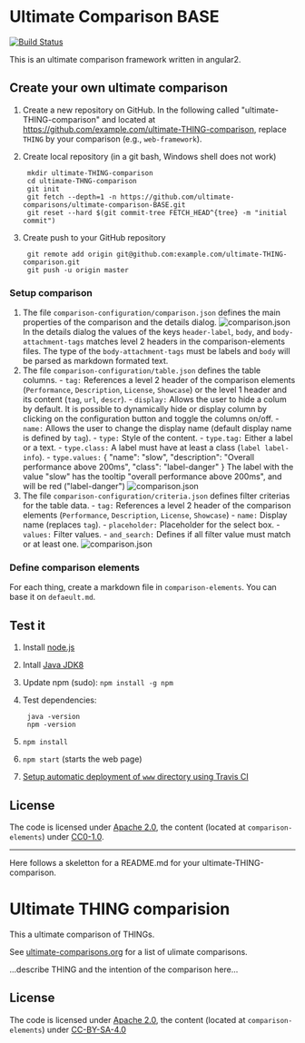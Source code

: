 # Ultimate Comparison BASE

[![Build Status](https://travis-ci.org/ultimate-comparisons/ultimate-comparison-BASE.svg?branch=master)](https://travis-ci.org/ultimate-comparisons/ultimate-comparison-BASE)

This is an ultimate comparison framework written in angular2.

## Create your own ultimate comparison 
1. Create a new repository on GitHub. In the following called "ultimate-THING-comparison" and located at https://github.com/example.com/ultimate-THING-comparison, replace `THING` by your comparison (e.g., `web-framework`).
2. Create local repository (in a git bash, Windows shell does not work)

        mkdir ultimate-THING-comparison
        cd ultimate-THNG-comparison
        git init
        git fetch --depth=1 -n https://github.com/ultimate-comparisons/ultimate-comparison-BASE.git
        git reset --hard $(git commit-tree FETCH_HEAD^{tree} -m "initial commit")

3. Create push to your GitHub repository
        
        git remote add origin git@github.com:example.com/ultimate-THING-comparison.git
        git push -u origin master
        
### Setup comparison
1. The file `comparison-configuration/comparison.json` defines the main properties of the comparison and the details dialog.
![comparison.json](https://cdn.rawgit.com/ultimate-comparisons/ultimate-comparison-BASE/master/media/comparison.svg)
In the details dialog the values of the keys `header-label`, `body`, and `body-attachment-tags` matches level 2 headers in the comparison-elements files. The type of the `body-attachment-tags` must be labels and `body` will be parsed as markdown formated text.  
2. The file `comparison-configuration/table.json` defines the table columns. 
        - `tag:` References a level 2 header of the comparison elements (`Performance`, `Description`, `License`, `Showcase`) or the level 1 header and its content (`tag`, `url`, `descr`).
        - `display:` Allows the user to hide a colum by default. It is possible to dynamically hide or display column by clicking on the configuration button and toggle the columns on/off.
        - `name:` Allows the user to change the display name (default display name is defined by `tag`).
        - `type:` Style of the content. 
        - `type.tag:` Either a label or a text. 
        - `type.class:` A label must have at least a class (`label label-info`).
        - `type.values:`
                {
                    "name": "slow",
                    "description": "Overall performance above 200ms",
                    "class": "label-danger"
                }
          The label with the value "slow" has the tooltip "overall performance above 200ms", and will be red ("label-danger")
![comparison.json](https://cdn.rawgit.com/ultimate-comparisons/ultimate-comparison-BASE/master/media/table.svg)        
3. The file `comparison-configuration/criteria.json` defines filter criterias for the table data.
        - `tag:` References a level 2 header of the comparison elements (`Performance`, `Description`, `License`, `Showcase`)
        - `name:` Display name (replaces `tag`).
        - `placeholder:` Placeholder for the select box.
        - `values:` Filter values.
        - `and_search:` Defines if all filter value must match or at least one.
![comparison.json](https://cdn.rawgit.com/ultimate-comparisons/ultimate-comparison-BASE/master/media/criteria.svg)       
        

### Define comparison elements
For each thing, create a markdown file in `comparison-elements`.
You can base it on `defaeult.md`.

## Test it
1. Install [node.js](https://nodejs.org/en/)
2. Intall [Java JDK8](http://www.oracle.com/technetwork/java/javase/downloads/jdk8-downloads-2133151.html)
3. Update npm (sudo): `npm install -g npm`
4. Test dependencies:

        java -version
        npm -version

4. `npm install`
5. `npm start` (starts the web page)
6. [Setup automatic deployment of `www` directory using Travis CI](https://github.com/ultimate-comparisons/ultimate-comparison-BASE/wiki/Build-and-deploy-project-with-Travis-CI)

## License

The code is licensed under [Apache 2.0], the content (located at `comparison-elements`) under [CC0-1.0].

  [CC0-1.0]: https://creativecommons.org/publicdomain/zero/1.0/

<hr />

Here follows a skeletton for a README.md for your ultimate-THING-comparison.






# Ultimate THING comparision

This a ultimate comparison of THINGs.

See [ultimate-comparisons.org](http://ultimate-comparisons.org) for a list of ulimate comparisons.

...describe THING and the intention of the comparison here...

## License

The code is licensed under [Apache 2.0], the content (located at `comparison-elements`) under [CC-BY-SA-4.0]

  [Apache 2.0]: http://www.apache.org/licenses/LICENSE-2.0
  [CC-BY-SA-4.0]: http://creativecommons.org/licenses/by-sa/4.0/
